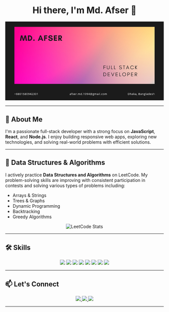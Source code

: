 <h1 align="center">Hi there, I'm Md. Afser 👋</h1>

<div align="center">
  <img src="/images/afser-tanveer-card.png" alt="Md. Afser" style="max-width: 100%; height: auto;" />
</div>

---

## 🚀 About Me

I'm a passionate full-stack developer with a strong focus on **JavaScript**, **React**, and **Node.js**. I enjoy building responsive web apps, exploring new technologies, and solving real-world problems with efficient solutions.

---

## 🧠 Data Structures & Algorithms

I actively practice **Data Structures and Algorithms** on LeetCode. My problem-solving skills are improving with consistent participation in contests and solving various types of problems including:

- Arrays & Strings  
- Trees & Graphs  
- Dynamic Programming  
- Backtracking  
- Greedy Algorithms  

<div align="center">
  <img src="https://leetcard.jacoblin.cool/mdafser" alt="LeetCode Stats" />
</div>

---

## 🛠️ Skills

<div align="center">
  
  <img src="https://img.shields.io/badge/JavaScript-F7DF1E?logo=javascript&logoColor=black&style=for-the-badge" />
  <img src="https://img.shields.io/badge/React-61DAFB?logo=react&logoColor=black&style=for-the-badge" />
  <img src="https://img.shields.io/badge/Node.js-339933?logo=nodedotjs&logoColor=white&style=for-the-badge" />
  <img src="https://img.shields.io/badge/Express.js-000000?logo=express&logoColor=white&style=for-the-badge" />
  <img src="https://img.shields.io/badge/MongoDB-47A248?logo=mongodb&logoColor=white&style=for-the-badge" />
  <img src="https://img.shields.io/badge/Tailwind_CSS-38B2AC?logo=tailwind-css&logoColor=white&style=for-the-badge" />
  <img src="https://img.shields.io/badge/Git-F05032?logo=git&logoColor=white&style=for-the-badge" />
  <img src="https://img.shields.io/badge/Vercel-000000?logo=vercel&logoColor=white&style=for-the-badge" />

</div>

---

## 📫 Let's Connect

<div align="center">

  <a href="https://www.linkedin.com/in/md-afser/" target="_blank">
    <img src="https://img.shields.io/badge/LinkedIn-0077B5?logo=linkedin&logoColor=white&style=for-the-badge" />
  </a>
  
  <a href="https://mdafserportfolio.netlify.app/" target="_blank">
    <img src="https://img.shields.io/badge/Portfolio-12100E?logo=About.me&logoColor=white&style=for-the-badge" />
  </a>

  <a href="https://leetcode.com/u/mdafser/" target="_blank">
    <img src="https://img.shields.io/badge/LeetCode-FFA116?logo=leetcode&logoColor=black&style=for-the-badge" />
  </a>

</div>

---
